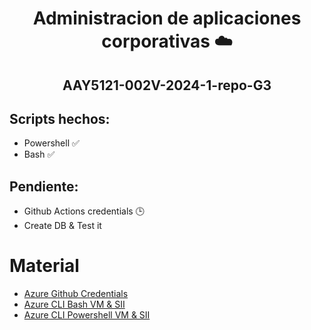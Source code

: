 <h1 style="text-align: center;">Administracion de aplicaciones corporativas ☁️</h1> 
<h2 style="text-align: center;">AAY5121-002V-2024-1-repo-G3</h2>

## Scripts hechos:
- Powershell ✅
- Bash ✅

## Pendiente:
- Github Actions credentials 🕒
- Create DB & Test it

# Material
- [Azure Github Credentials](https://learn.microsoft.com/es-es/azure/developer/github/connect-from-azure?tabs=azure-portal%2Clinux#use-the-azure-login-action-with-a-service-principal-secret)
- [Azure CLI Bash VM & SII](https://learn.microsoft.com/en-us/azure/virtual-machines/windows/quick-create-cli)
- [Azure CLI Powershell VM & SII](https://learn.microsoft.com/en-us/azure/virtual-machines/windows/quick-create-powershell)